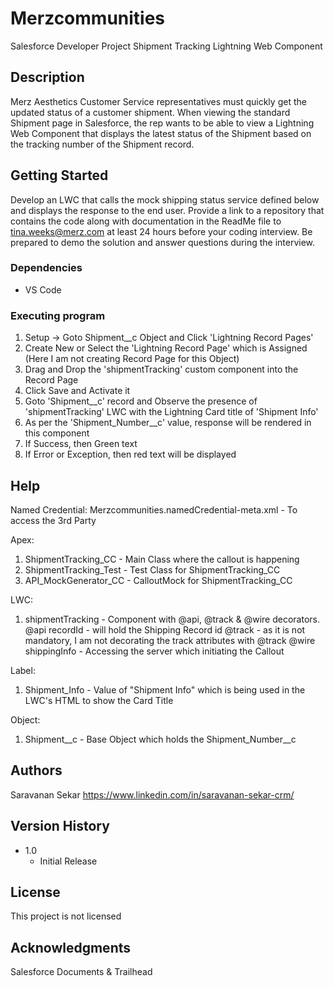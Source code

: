 # Merzcommunities
Salesforce Developer Project
Shipment Tracking Lightning Web Component

## Description
Merz Aesthetics Customer Service representatives must quickly get the updated status of a
customer shipment. When viewing the standard Shipment page in Salesforce, the rep wants to be
able to view a Lightning Web Component that displays the latest status of the Shipment based on
the tracking number of the Shipment record.


## Getting Started
Develop an LWC that calls the mock shipping status service defined below and displays the
response to the end user. Provide a link to a repository that contains the code along with
documentation in the ReadMe file to tina.weeks@merz.com at least 24 hours before your coding
interview. Be prepared to demo the solution and answer questions during the interview.

### Dependencies

* VS Code

### Executing program
1. Setup -> Goto Shipment__c Object and Click 'Lightning Record Pages'
2. Create New or Select the 'Lightning Record Page' which is Assigned (Here I am not creating Record Page for this Object)
3. Drag and Drop the 'shipmentTracking' custom component into the Record Page
4. Click Save and Activate it
5. Goto 'Shipment__c' record and Observe the presence of 'shipmentTracking' LWC with the Lightning Card title of 'Shipment Info'
6. As per the 'Shipment_Number__c' value, response will be rendered in this component
7. If Success, then Green text
8. If Error or Exception, then red text will be displayed

## Help

Named Credential:
Merzcommunities.namedCredential-meta.xml - To access the 3rd Party

Apex:
1. ShipmentTracking_CC - Main Class where the callout is happening
2. ShipmentTracking_Test - Test Class for ShipmentTracking_CC
3. API_MockGenerator_CC - CalloutMock for ShipmentTracking_CC

LWC:
1. shipmentTracking - Component with @api, @track & @wire decorators.
    @api recordId - will hold the Shipping Record id
    @track - as it is not mandatory, I am not decorating the track attributes with @track
    @wire shippingInfo - Accessing the server which initiating the Callout
   
Label:
1. Shipment_Info - Value of "Shipment Info" which is being used in the LWC's HTML to show the Card Title


Object:
1. Shipment__c - Base Object which holds the Shipment_Number__c

## Authors
Saravanan Sekar
https://www.linkedin.com/in/saravanan-sekar-crm/

## Version History

* 1.0
    * Initial Release

## License

This project is not licensed

## Acknowledgments
Salesforce Documents & Trailhead
